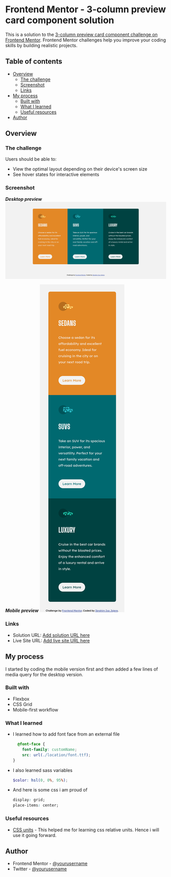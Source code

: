 # Frontend Mentor - 3-column preview card component solution

This is a solution to the [3-column preview card component challenge on Frontend Mentor](https://www.frontendmentor.io/challenges/3column-preview-card-component-pH92eAR2-). Frontend Mentor challenges help you improve your coding skills by building realistic projects. 

## Table of contents

- [Overview](#overview)
  - [The challenge](#the-challenge)
  - [Screenshot](#screenshot)
  - [Links](#links)
- [My process](#my-process)
  - [Built with](#built-with)
  - [What I learned](#what-i-learned)
  - [Useful resources](#useful-resources)
- [Author](#author)

## Overview

### The challenge

Users should be able to:

- View the optimal layout depending on their device's screen size
- See hover states for interactive elements

### Screenshot

_**Desktop preview**_
![Desktop preview](./images/Screenshot-desktop.png)

_**Mobile preview**_
![Mobile preview](./images/Screenshot-mobile.png)


### Links

- Solution URL: [Add solution URL here](https://your-solution-url.com)
- Live Site URL: [Add live site URL here](https://your-live-site-url.com)

## My process

I started by coding the mobile version first and then added a few lines of media query for the desktop version.

### Built with

- Flexbox
- CSS Grid
- Mobile-first workflow

### What I learned

- I learned how to add font face from an external file  
  ```css
    @font-face {
      font-family: customName;
      src: url(./location/font.ttf);
  }
  ```
- I also learned sass variables  
  ```scss
  $color: hsl(0, 0%, 95%);
  ```
- And here is some css i am proud of  
  ```css
  display: grid;
  place-items: center;
  ```

### Useful resources

- [CSS units](https://blog.devgenius.io/a-bite-sized-best-practices-guide-for-css-units-em-rem-px-and-more-f621c0d56df4) - This helped me for learning css relative units. Hence i will use it going forward.

## Author

- Frontend Mentor - [@yourusername](https://www.frontendmentor.io/profile/ibraimisa)
- Twitter - [@yourusername](https://www.twitter.com/Ibrahim_Isa274)
